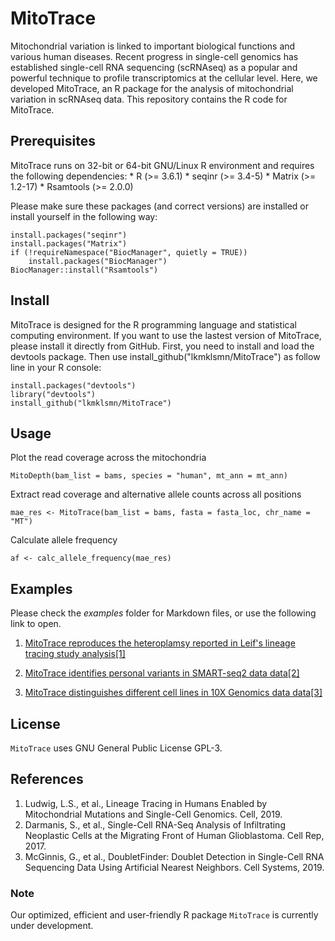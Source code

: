 # MitoTrace
Mitochondrial variation is linked to important biological functions and various human diseases. Recent progress in single-cell genomics has established single-cell RNA sequencing (scRNAseq) as a popular and powerful technique to profile transcriptomics at the cellular level. Here, we developed MitoTrace, an R package for the analysis of mitochondrial variation in scRNAseq data. This repository contains the R code for MitoTrace.

## Prerequisites

MitoTrace runs on 32-bit or 64-bit GNU/Linux R environment and requires the following dependencies: \* R (\>= 3.6.1) \* seqinr (\>= 3.4-5) \* Matrix (\>= 1.2-17) \* Rsamtools (\>= 2.0.0)

Please make sure these packages (and correct versions) are installed or install yourself in the following way:

    install.packages("seqinr")
    install.packages("Matrix")
    if (!requireNamespace("BiocManager", quietly = TRUE))
        install.packages("BiocManager")
    BiocManager::install("Rsamtools")

## Install
MitoTrace is designed for the R programming language  and statistical computing environment. If you want to use the lastest version of MitoTrace, please install it directly from GitHub. First, you need to install and load the devtools package. Then use install_github("lkmklsmn/MitoTrace") as follow line in your R console:

    install.packages("devtools")
    library("devtools")
    install_github("lkmklsmn/MitoTrace")

## Usage

Plot the read coverage across the mitochondria

    MitoDepth(bam_list = bams, species = "human", mt_ann = mt_ann)

Extract read coverage and alternative allele counts across all positions

    mae_res <- MitoTrace(bam_list = bams, fasta = fasta_loc, chr_name = "MT")

Calculate allele frequency

    af <- calc_allele_frequency(mae_res)

## Examples

Please check the *examples* folder for Markdown files, or use the following link to open.

1.  [MitoTrace reproduces the heteroplamsy reported in Leif's lineage tracing study analysis[1]](https://htmlpreview.github.io/?https://github.com/lkmklsmn/MitoTrace/blob/master/examples/Reproduce%20results%20in%20figures%205H%20%26%205I%20from%20Leif%20et%20al.html)

2.  [MitoTrace identifies personal variants in SMART-seq2 data data[2]](https://htmlpreview.github.io/?https://github.com/lkmklsmn/MitoTrace/blob/master/examples/Single-Cell-SMART-SEQ2-data.html)

3.  [MitoTrace distinguishes different cell lines in 10X Genomics data data[3]](https://htmlpreview.github.io/?https://github.com/lkmklsmn/MitoTrace/blob/master/examples/Single-Cell-10X-Genomics-data.html)

## License

`MitoTrace` uses GNU General Public License GPL-3.

## References

1.  Ludwig, L.S., et al., Lineage Tracing in Humans Enabled by Mitochondrial Mutations and Single-Cell Genomics. Cell, 2019.
2.  Darmanis, S., et al., Single-Cell RNA-Seq Analysis of Infiltrating Neoplastic Cells at the Migrating Front of Human Glioblastoma. Cell Rep, 2017. 
3.  McGinnis, G., et al., DoubletFinder: Doublet Detection in Single-Cell RNA Sequencing Data Using Artificial Nearest Neighbors. Cell Systems, 2019.

### Note

Our optimized, efficient and user-friendly R package `MitoTrace` is currently under development.
